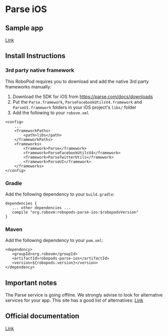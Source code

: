 # Parse iOS

## Sample app

[Link](https://github.com/robovm/robovm-samples/tree/master/robopods/parse/ios)

## Install Instructions

### 3rd party native framework
This RoboPod requires you to download and add the native 3rd party frameworks manually:

1. Download the SDK for iOS from https://parse.com/docs/downloads
2. Put the `Parse.framework`, `ParseFacebookUtilsV4.framework` and `ParseUI.framework` folders in your iOS project's `libs/` folder
3. Add the following to your `robovm.xml`

```
<config>
    ...
    <frameworkPaths>
        <path>libs</path>
    </frameworkPaths>
    <frameworks>
        <framework>Parse</framework>
        <framework>ParseFacebookUtilsV4</framework>
        <framework>ParseTwitterUtils</framework>
        <framework>ParseUI</framework>
    </frameworks>
</config>
```

### Gradle

Add the following dependency to your `build.gradle`:

```
dependencies {
   ... other dependencies ...
   compile "org.robovm:robopods-parse-ios:$robopodsVersion"
}
```

### Maven

Add the following dependency to your `pom.xml`:

```
<dependency>
   <groupId>org.robovm</groupId>
   <artifactId>robopods-parse-ios</artifactId>
   <version>${robopods.version}</version>
</dependency>
```

## Important notes

The Parse service is going offline. We strongly advise to look for alternative services for your app. 
This site has a good list of alternatives: [Link](https://github.com/relatedcode/ParseAlternatives)

## Official documentation

[Link](https://www.parse.com/docs)